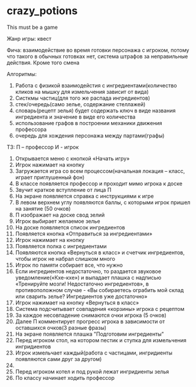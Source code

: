 # crazy_potions
This must be a game

Жанр игры: квест

Фича: взаимодействие во время готовки персонажа с игроком, потому что такого в обычных готовках нет, система штрафов за неправильные действия. Кроме того смена 

Алгоритмы: 
1. Работа с физикой взаимодейстия с ингредиентами(количество кликов на мышку для измельчения зависит от вида)
2. Систкмы частиц(для того же распада ингредиентов)
3. стек/очередь(само зелье, содержание стеллажей)
4. словарь(рецепт зелья) будет содержать ключ в виде названия ингредиента и значение в виде его количества 
5. использование графов в построении механики движения профессора 
6. очередь для хождения персонажа между партами(графы)

ТЗ:
П – профессор
И - игрок 
1) Открывается меню с кнопкой «Начать игру»
2) Игрок нажимает на кнопку
3) Загружается игра со всем процессом(начальная локация – класс, играет приглушенный фон)
4) В классе появляется профессор и проходит мимо игрока к доске
5) Звучит краткое вступление от лица П
6) На экране появляется справка с инструкциями к игре
7) В левом верхнем углу появляются баллы, с которыми игрок пришел на занятие (50 очков)
8) П изображает на доске свод зелий
9) Игрок выбирает желаемое зелье
10)	На доске появляется список ингредиентов
11)	Появляется кнопка «Отправиться за ингредиентами»
12)	Игрок нажимает на кнопку
13)	Появляется полка с ингредиентами 
14)	Появляются кнопка «Вернуться в класс» и счетчик ингредиентов, чтобы игрок не набрал слишком много 
15)	Игрок по памяти собирает все, что нужно
16)	Если ингредиентов недостаточно, то раздается звуковое уведомление(«Кхе-кхе») и выпадает плашка с надписью «Тренируйте мозги! Недостаточно ингредиентов», в противоположном случае - «Вы собираетесь ограбить мой склад или сварить зелье? Ингредиентов уже достаточно»
17)	Игрок нажимает на кнопку «Вернуться в класс»
18)	Система подсчитывает совпадения «корзины» игрока с рецептом
19)	За каждое несовпадение снимаются очки игрока (5 очков)
20)	Далее П комментирует прогресс игрока в зависимости от оставшихся очков(3 разные фразы)
21)	На экране появляется плашка "Подготовим ингредиенты"
22)	Перед игроком стол, на котором пестик и ступка для измельчения ингридиентов
23)	Игрок измельчает каждый(работа с частицами, ингридиенты появляются сами друг за другом)
24)	
25)	Перед игроком котел и под рукой лежат ингридиенты зелья
26)	По классу начинает ходить профессор
